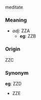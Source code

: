 meditate
### Meaning
+ _adj_: ZZA
    + __eg__: ZZB

### Origin

ZZC

### Synonym

__eg__: ZZD

+ ZZE


